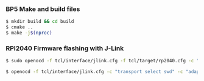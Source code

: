### BP5 Make and build files

```bash
$ mkdir build && cd build
$ cmake ..
$ make -j$(nproc)
```


### RPI2040 Firmware flashing with J-Link

```bash
$ sudo openocd -f tcl/interface/jlink.cfg -f tcl/target/rp2040.cfg -c "adapter speed 6000"

$ openocd -f tcl/interface/jlink.cfg -c "transport select swd" -c "adapter_khz 6000" -f tcl/target/rp2040.cfg  -c "program buspiratev.elf reset exit"
```
